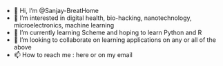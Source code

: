 - 👋 Hi, I’m @Sanjay-BreatHome
- 👀 I’m interested in digital health, bio-hacking, nanotechnology, microelectronics, machine learning
- 🌱 I’m currently learning Scheme and hoping to learn Python and R
- 💞️ I’m looking to collaborate on learning applications on any or all of the above 
- 📫 How to reach me : here or on my email

<!---
Sanjay-BreatHome/Sanjay-BreatHome is a ✨ special ✨ repository because its `README.md` (this file) appears on your GitHub profile.
You can click the Preview link to take a look at your changes.
--->
